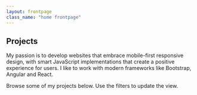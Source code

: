 ```yaml
---
layout: frontpage
class_name: "home frontpage"
---
```


## Projects

<p class="lead">My passion is to develop websites that embrace mobile-first responsive design, with smart JavaScript implementations that create a positive experience for users. I like to work with modern frameworks like Bootstrap, Angular and React.</p>

<p class="lead">Browse some of my projects below. Use the filters to update the view.</p>
